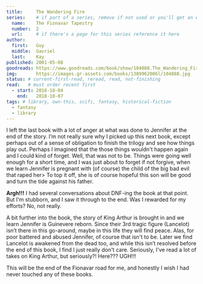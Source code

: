 ```yaml
---
title:     The Wandering Fire
series:    # if part of a series, remove if not used or you'll get an error
  name:    The Fionavar Tapestry
  number:  2
  url:     # if there's a page for this series reference it here
author: 
  first:   Guy
  middle:  Gavriel
  last:    Kay
published: 2001-05-08 
goodreads: https://www.goodreads.com/book/show/104088.The_Wandering_Fire
img:       https://images.gr-assets.com/books/1389962006l/104088.jpg
status: # current-first-read, reread, read, not-finishing
read:   # must order recent first
  - start: 2018-10-04 
    end:   2018-10-07
tags: # library, own-this, scifi, fantasy, historical-fiction
  - fantasy
  - library
---
```


I left the last book with a lot of anger at what was done to Jennifer at the end of the story. I’m not really sure why I picked up this next book, except perhaps out of a sense of obligation to finish the trilogy and see how things play out. Perhaps I imagined that the those things wouldn't happen again and I could kind of forget. Well, that was not to be. Things were going well enough for a short time, and I was just about to forget if not forgive, when we learn Jennifer is pregnant with (of course) the child of the big bad evil that raped her> To top it off, she is of course hopeful this son will be good and turn the tide against his father. 

__Argh!!!__ I had several conversations about DNF-ing the book at that point. But I'm stubborn, and I saw it through to the end. Was I rewarded for my efforts? No, not really. 

A bit further into the book, the story of King Arthur is brought in and we learn Jennifer is Guinevere reborn. Since their 3rd tragic figure (Lancelot) isn’t there in this go-around, maybe in this life they will find peace. Alas, for poor battered and abused Jennifer, of course that isn't to be. Later we find Lancelot is awakened from the dead too, and while this isn’t resolved before the end of this book, I find I just really don't care.  Seriously, I've read a lot of takes on King Arthur, but seriously?! Here??? UGH!!!

This will be the end of the Fionavar road for me, and honestly I wish I had never touched any of these books.